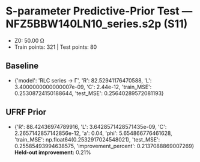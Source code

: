 # S-parameter Predictive-Prior Test — NFZ5BBW140LN10_series.s2p (S11)
- Z0: 50.00 Ω
- Train points: 321  |  Test points: 80

## Baseline
- {'model': 'RLC series -> Γ', 'R': 82.52941176470588, 'L': 3.4000000000000007e-09, 'C': 2.44e-12, 'train_MSE': 0.25308724150188644, 'test_MSE': 0.25640289572081193}

## UFRF Prior
- {'R': 88.42436974789916, 'L': 3.6428571428571435e-09, 'C': 2.2657142857142856e-12, 'a': 0.04, 'phi': 5.654866776461628, 'train_MSE': np.float64(0.2532917024548021), 'test_MSE': 0.25585493994638575, 'improvement_percent': 0.2137088869007269}
**Held-out improvement:** 0.21%